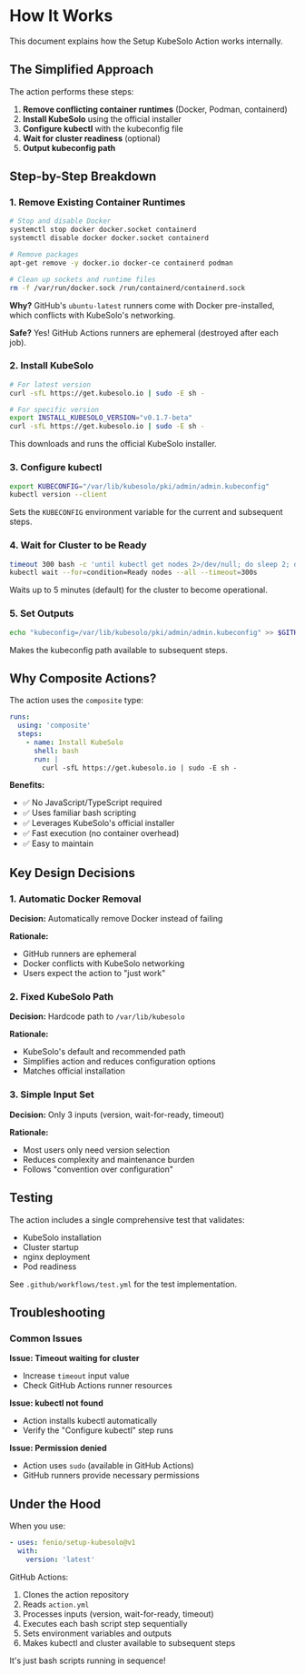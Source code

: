 # How It Works

This document explains how the Setup KubeSolo Action works internally.

## The Simplified Approach

The action performs these steps:

1. **Remove conflicting container runtimes** (Docker, Podman, containerd)
2. **Install KubeSolo** using the official installer
3. **Configure kubectl** with the kubeconfig file
4. **Wait for cluster readiness** (optional)
5. **Output kubeconfig path**

## Step-by-Step Breakdown

### 1. Remove Existing Container Runtimes

```bash
# Stop and disable Docker
systemctl stop docker docker.socket containerd
systemctl disable docker docker.socket containerd

# Remove packages
apt-get remove -y docker.io docker-ce containerd podman

# Clean up sockets and runtime files
rm -f /var/run/docker.sock /run/containerd/containerd.sock
```

**Why?** GitHub's `ubuntu-latest` runners come with Docker pre-installed, which conflicts with KubeSolo's networking.

**Safe?** Yes! GitHub Actions runners are ephemeral (destroyed after each job).

### 2. Install KubeSolo

```bash
# For latest version
curl -sfL https://get.kubesolo.io | sudo -E sh -

# For specific version
export INSTALL_KUBESOLO_VERSION="v0.1.7-beta"
curl -sfL https://get.kubesolo.io | sudo -E sh -
```

This downloads and runs the official KubeSolo installer.

### 3. Configure kubectl

```bash
export KUBECONFIG="/var/lib/kubesolo/pki/admin/admin.kubeconfig"
kubectl version --client
```

Sets the `KUBECONFIG` environment variable for the current and subsequent steps.

### 4. Wait for Cluster to be Ready

```bash
timeout 300 bash -c 'until kubectl get nodes 2>/dev/null; do sleep 2; done'
kubectl wait --for=condition=Ready nodes --all --timeout=300s
```

Waits up to 5 minutes (default) for the cluster to become operational.

### 5. Set Outputs

```bash
echo "kubeconfig=/var/lib/kubesolo/pki/admin/admin.kubeconfig" >> $GITHUB_OUTPUT
```

Makes the kubeconfig path available to subsequent steps.

## Why Composite Actions?

The action uses the `composite` type:

```yaml
runs:
  using: 'composite'
  steps:
    - name: Install KubeSolo
      shell: bash
      run: |
        curl -sfL https://get.kubesolo.io | sudo -E sh -
```

**Benefits:**
- ✅ No JavaScript/TypeScript required
- ✅ Uses familiar bash scripting
- ✅ Leverages KubeSolo's official installer
- ✅ Fast execution (no container overhead)
- ✅ Easy to maintain

## Key Design Decisions

### 1. Automatic Docker Removal

**Decision:** Automatically remove Docker instead of failing

**Rationale:** 
- GitHub runners are ephemeral
- Docker conflicts with KubeSolo networking
- Users expect the action to "just work"

### 2. Fixed KubeSolo Path

**Decision:** Hardcode path to `/var/lib/kubesolo`

**Rationale:**
- KubeSolo's default and recommended path
- Simplifies action and reduces configuration options
- Matches official installation

### 3. Simple Input Set

**Decision:** Only 3 inputs (version, wait-for-ready, timeout)

**Rationale:**
- Most users only need version selection
- Reduces complexity and maintenance burden
- Follows "convention over configuration"

## Testing

The action includes a single comprehensive test that validates:
- KubeSolo installation
- Cluster startup
- nginx deployment
- Pod readiness

See `.github/workflows/test.yml` for the test implementation.

## Troubleshooting

### Common Issues

**Issue: Timeout waiting for cluster**
- Increase `timeout` input value
- Check GitHub Actions runner resources

**Issue: kubectl not found**
- Action installs kubectl automatically
- Verify the "Configure kubectl" step runs

**Issue: Permission denied**
- Action uses `sudo` (available in GitHub Actions)
- GitHub runners provide necessary permissions

## Under the Hood

When you use:

```yaml
- uses: fenio/setup-kubesolo@v1
  with:
    version: 'latest'
```

GitHub Actions:
1. Clones the action repository
2. Reads `action.yml`
3. Processes inputs (version, wait-for-ready, timeout)
4. Executes each bash script step sequentially
5. Sets environment variables and outputs
6. Makes kubectl and cluster available to subsequent steps

It's just bash scripts running in sequence!

